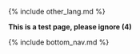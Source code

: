 {% include other_lang.md %}

**This is a test page, please ignore (4)**

{% include bottom_nav.md %}